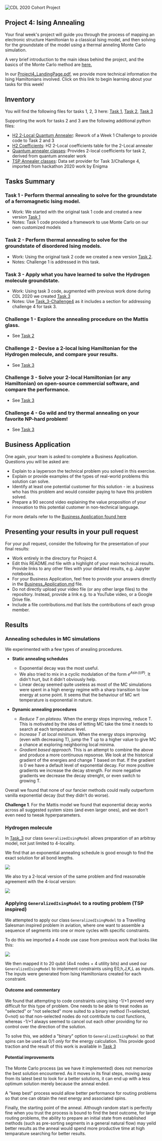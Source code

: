 ![CDL 2020 Cohort Project](../figures/CDL_logo.jpg)

## Project 4: Ising Annealing

Your final week's project will guide you through the process of mapping an electronic structure Hamiltonian to a classical Ising model, and then solving for the groundstate of the model using a thermal anneling Monte Carlo simulation.

A very brief introduction to the main ideas behind the project, and the basics of the Monte Carlo method are
[here.](https://github.com/CDL-Quantum/CohortProject_2020/blob/master/CDL_2020_docs.pdf)

In our [Project4_LandingPage.pdf](https://github.com/CDL-Quantum/CohortProject_2020/blob/master/Project_4_Ising_Annealer/Project4_LandingPage.pdf),
we provide more technical information the Ising Hamiltonians involved.
Click on this link to begin learning about your tasks for this week!

## Inventory

You will find the following files for tasks 1, 2, 3 here: [Task 1](./Task_1.ipynb), [Task 2](./Task_2.ipynb), [Task 3](./Task_3-Challenge4.ipynb) 

Supporting the work for tasks 2 and 3 are the following additional python files:
* [H2 2-Local Quantum Annealer](./CDL_DWaveH2QA.ipynb): Rework of a Week 1 Challenge to provide code to Task 2 and 3
* [H2 Coefficients](./H2_coefficients_exact_simulated.csv): H2 2-Local coefficients table for the 2-Local annealer
* [Quantum annealer classes](./quantum_H2_ising.py): Provides 2-local coefficients for task 2, derived from quantum annealer work 
* [TSP Annealer classes](./flightHelper.py): Data set provider for Task 3/Challenge 4, imported from hackathon 2020 work by Enigma

## Tasks Summary

### Task 1 - Perform thermal annealing to solve for the groundstate of a ferromagnetic Ising model.
* Work:         We started with the original task 1 code and created a new version [Task 1](./Task_1.ipynb)
* Notes:        Task 1 code provided a framework to use Monte Carlo on our own customized models

### Task 2 - Perform thermal annealing to solve for the groundstate of disordered Ising models.
* Work:         Using the original task 2 code we created a new version [Task 2](./Task_2.ipynb). 
* Notes:        Challenge 1 is addressed in this task.     

### Task 3 - Apply what you have learned to solve the Hydrogen molecule groundstate.
* Work:         Using task 3 code, augmented with previous work done during CDL 2020 we created [Task 3](./Task_3-Challenge4.ipynb) 
* Notes:        Use [Task_3-Challenge4](./Task_3-Challenge4.ipynb) as it includes a section for addressing challenge 4 for task 3.

### Challenge 1 - Explore the annealing procedure on the Mattis glass. 
* See [Task 2](./Task_2.ipynb)
### Challenge 2 - Devise a 2-local Ising Hamiltonian for the Hydrogen molecule, and compare your results.
* See [Task 3](./Task_3-Challenge4.ipynb)
### Challenge 3 - Solve your 2-local Hamiltonian (or any Hamiltonian) on open-source commercial software, and compare the performance.
* See [Task 3](./Task_3-Challenge4.ipynb)
### Challenge 4 - Go wild and try thermal annealing on your favorite NP-hard problem!
* See [Task 3](./Task_3-Challenge4.ipynb)


## Business Application

One again, your team is asked to complete a Business Application. Questions you will be asked are:

- Explain to a layperson the technical problem you solved in this exercise.
- Explain or provide examples of the types of real-world problems this solution can solve.
- Identify at least one potential customer for this solution - ie: a business who has this problem and would consider paying to have this problem solved.
- Prepare a 90 second video explaining the value proposition of your innovation to this potential customer in non-technical language.

For more details refer to the [Business Application found here](./Business_Application.md)

## Presenting your results in your pull request

For your pull request, consider the following for the presentation of your final results:

- Work entirely in the directory for Project 4.
- Edit this README.md file with a highlight of your main technical results. Provide links to any other files with your detailed results, e.g. Jupyter notebooks.
- For your Business Application, feel free to provide your answers directly in the
  [Business_Application.md](./Business_Application.md) file.
- Do not directly upload your video file (or any other large files) to the repository. Instead, provide a link e.g. to a YouTube video, or a Google Drive file.
- Include a file contributions.md that lists the contributions of each group member.

## Results

### Annealing schedules in MC simulations

We experimented with a few types of anealing procedures.

- **Static annealing schedules**

  - Exponential decay was the most useful.
  - We also tried to mix in a cyclic modulation of the form $e^{A\sin(t/P)}$. It didn't hurt, but it didn't obviously help.
  - Linear decay seemed quite useless as most of the MC simulations were spent in a high energy regime with a sharp transition to low energy at some point. It seems that the behaviour of MC wrt temperature is exponential in nature.

- **Dynamic annealing procedures**
  - _Reduce T on plateau_. When the energy stops improving, reduce T. This is motivated by the idea of letting MC take the time it needs to search at each temperature level.
  - _Increase T at local minimum_. When the energy stops improving (even with decreasing T), jump the T up to a higher value to give MC a chance at exploring neighboring local minima.
  - _Gradient based approach_. This is an attempt to combine the above and produce a more continuous repsonse. We look at the historical gradient of the energies and change T based on that. If the gradient is 0 we have a default level of exponential decay. For more positive gradients we increase the decay strength. For more negative gradients we decrease the decay strenght, or even switch to growing T.

Overall we found that none of our fancier methods could really outperform vanilla exponential decay (but they didn't do worse).

**Challenge 1**. For the Mattis model we found that exponential decay works across all suggested system sizes (and even larger ones), and we don't even need to tweak hyperparameters.

### Hydrogen molecule

In [Task_3](./Task_3.ipynb) our class `GeneralizedIsingModel` allows preparation of an arbitray model, not just limited to 4-locality.

We find that an exponential annealing schedule is good enough to find the exact solution for all bond lengths.

![](figures/h2_4local.png)

We also try a 2-local version of the same problem and find reasonable agreement with the 4-local version:

![](figures/h2_2local.png)

### Applying `GeneralizedIsingModel` to a routing problem (TSP inspired)

We attempted to apply our class `GeneralizedIsingModel` to a Travelling Salesman inspired problem in aviation, where one want to assemble a sequence of segments into one or more cycles with specific constraints. 

To do this we imported a 4 node use case from previous work that looks like this: 

![](figures/chal4_network.png)

We then  mapped it to 20 qubit (4x4 nodes + 4 utility bits) and used our `GeneralizedIsingModel` to implement constraints using E0,h,J,K,L as inputs. The inputs were generated from Ising Hamiltonians created for each constraint.

#### Outcome and commentary

We found that attempting to code constraints using ising -1/+1 proved very difficult for this type of problem. One needs to be able to treat nodes as "selected" or "not selected" more suited to a binary method (1=selected, 0=not) so that non-selected nodes do not contribute to cost functions, whereas -1/+1 always seemed to cancel out each other providing for no control over the direction of the solution.

To solve this, we added a "binary" option to `GeneralizedIsingModel` so that spins can be used as 0/1 *only* for the energy calculation. This provide good traction and the result of this work is available in [Task 3](./Task_3-Challenge4.ipynb)

#### Potential improvements

The Monte Carlo process (as we have it implemented) does not memorize the best solution encountered. As it moves in its final steps, moving away from its latest best to look for a better solutions, it can end up with a less optimum solution merely because the anneal ended. 

A "keep best" process would allow better performance for routing problems so that one can obtain the nest energy and associated spins. 

Finally, the starting point of the anneal. Although random start is perfectly fine when you trust the process is bound to find the best outcome, for large routing problems, the ability to prepare an initial state from established methods (such as pre-sorting segments in a general natural flow) may yeild better results as the anneal would spend more productive time at high temparature searching for better results.

